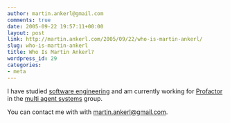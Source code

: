 ```yaml
---
author: martin.ankerl@gmail.com
comments: true
date: 2005-09-22 19:57:11+00:00
layout: post
link: http://martin.ankerl.com/2005/09/22/who-is-martin-ankerl/
slug: who-is-martin-ankerl
title: Who Is Martin Ankerl?
wordpress_id: 29
categories:
- meta
---
```



	

I have studied [software engineering](http://webbler.fhs-hagenberg.ac.at/webbler.exe?database=sep.mdb&getpagename=index) and am currently working for [Profactor](http://www.profactor.at/) in the [multi agent systems](http://en.wikipedia.org/wiki/Multi-agent_system) group.


	

You can contact me with with [martin.ankerl@gmail.com](mailto:martin.ankerl@gmail.com).

